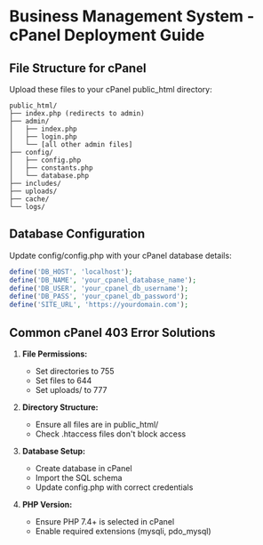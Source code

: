 # Business Management System - cPanel Deployment Guide

## File Structure for cPanel

Upload these files to your cPanel public_html directory:

```
public_html/
├── index.php (redirects to admin)
├── admin/
│   ├── index.php
│   ├── login.php
│   └── [all other admin files]
├── config/
│   ├── config.php
│   ├── constants.php
│   └── database.php
├── includes/
├── uploads/
├── cache/
└── logs/
```

## Database Configuration

Update config/config.php with your cPanel database details:

```php
define('DB_HOST', 'localhost');
define('DB_NAME', 'your_cpanel_database_name');
define('DB_USER', 'your_cpanel_db_username');
define('DB_PASS', 'your_cpanel_db_password');
define('SITE_URL', 'https://yourdomain.com');
```

## Common cPanel 403 Error Solutions

1. **File Permissions:**
   - Set directories to 755
   - Set files to 644
   - Set uploads/ to 777

2. **Directory Structure:**
   - Ensure all files are in public_html/
   - Check .htaccess files don't block access

3. **Database Setup:**
   - Create database in cPanel
   - Import the SQL schema
   - Update config.php with correct credentials

4. **PHP Version:**
   - Ensure PHP 7.4+ is selected in cPanel
   - Enable required extensions (mysqli, pdo_mysql)
